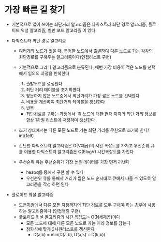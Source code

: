 # 가장 빠른 길 찾기
- 기본적으로 많이 쓰이는 최단거리 알고리즘은 다익스트라 최단 경로 알고리즘, 플로이드 워셜 알고리즘, 벨만 포드 알고리즘 이 있다
- 다익스트라 최단 경로 알고리즘
	- 여러개의 노드가 있을 때, 특정한 노드에서 출발하여 다른 노드로 가는 각각의 최단경로를 구해주는 알고리즘이다(인접리스트 구현)
	- 기본적으로 그리디 알고리즘으로 분류된다, 매번 가장 비용이 적은 노드를 선택해서 임의의 과정을 반복한다
		1. 출발노드를 설정한다
		2. 최단 거리 테이블을 초기화한다
		3. 방문하지 않은 노드중에서 최단거리가 가장 짧은 노드를 선택한다
		4. 비용을 계산하여 최단거리 테이블을 갱신한다
		5. 반복
 
 		- 최단경로를 구하는 과정에서 '각 노드에 대한 현재 까지의 최단 거리'정보를 항상 1차원 리스트에 저장하며 갱신한다

	- 초기 상태에서는 다른 모든 노드로 가는 최단 거리를 무한으로 초기화 한다/ int(1e9)
	- 간단한 다익스트라 알고리즘은 O(V제곱)의 시간 복잡도를 가지고 우선순위 큐를 이용한 다익스트라 알고리즘은 O(ElogV) 시간복잡도를 가진다
	- 우선순위 큐는 우선순위가 가장 높은 데이터를 가장 먼저 꺼낸다
		- heapq를 통해서 구현 할 수 있다
		- 우선순위 큐를 통해서 거리가 짧은 노드 순서대로 큐에서 나올 수 있도록 알고리즘을 작성 하면 된다

- 플로이드 워셜 알고리즘
	- 모든지점에서 다른 모든 지점까지의 최단 경로를 모두 구해야 하는 경우에 사용하는 알고리즘이다 (인접행렬 구현)
	- 플로이드 워셜 알고리즘의 시간 복잡도는 O(N세제곱)이다
		- 모든 노드에 대해 다른 모든 노드로 가는 거리 정보를 담는다
		- 점화식에 맞게 2차원리스트를 갱신한다
			- D(a,b) = min(D(a,b), D(a,k) + D(k,b))



